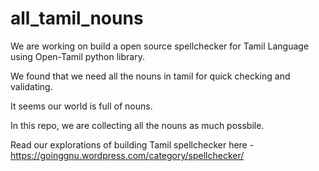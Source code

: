 # all_tamil_nouns

We are working on build a open source spellchecker for Tamil Language using Open-Tamil python library.

We found that we need all the nouns in tamil for quick checking and validating.

It seems our world is full of nouns.

In this repo, we are collecting all the nouns as much possbile.

Read our explorations of building Tamil spellchecker here - https://goinggnu.wordpress.com/category/spellchecker/
